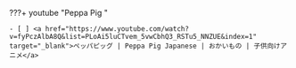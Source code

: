 ???+ youtube "Peppa Pig <i id='peppa_pig'></i>"

    - [ ] <a href="https://www.youtube.com/watch?v=fyPczAlbA8Q&list=PLoAi5luCTvem_5vwCbhQ3_RSTu5_NNZUE&index=1" target="_blank">ペッパピッグ | Peppa Pig Japanese | おかいもの | 子供向けアニメ</a>
